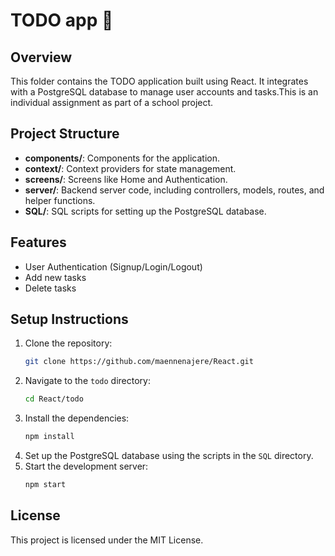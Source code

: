 # TODO app 📝

## Overview
This folder contains the TODO application built using React. It integrates with a PostgreSQL database to manage user accounts and tasks.This is an individual assignment as part of a school project.
## Project Structure
- **components/**:  Components for the application.
- **context/**: Context providers for state management.
- **screens/**: Screens like Home and Authentication.
- **server/**: Backend server code, including controllers, models, routes, and helper functions.
- **SQL/**: SQL scripts for setting up the PostgreSQL database.

## Features
- User Authentication (Signup/Login/Logout)
- Add new tasks
- Delete tasks

## Setup Instructions
1. Clone the repository:
    ```bash
    git clone https://github.com/maennenajere/React.git
    ```
2. Navigate to the `todo` directory:
    ```bash
    cd React/todo
    ```
3. Install the dependencies:
    ```bash
    npm install
    ```
4. Set up the PostgreSQL database using the scripts in the `SQL` directory.
5. Start the development server:
    ```bash
    npm start
    ```

## License
This project is licensed under the MIT License.
